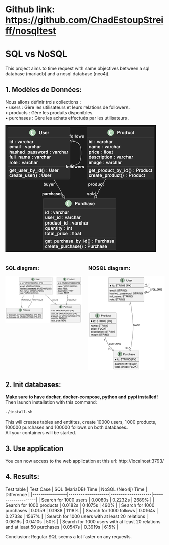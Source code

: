 # **Github link: https://github.com/ChadEstoupStreiff/nosqltest** 
# SQL vs NoSQL
This project aims to time request with same objectives between a sql database (mariadb) and a nosql database (neo4j).  

## 1. Modèles de Données:  

Nous allons définir trois collections :  
	•	users : Gère les utilisateurs et leurs relations de followers.  
	•	products : Gère les produits disponibles.  
	•	purchases : Gère les achats effectués par les utilisateurs.  
 
![entites uml](diagrams/entities.png)

<div style="display: flex; justify-content: space-between;">
	<div style="flex: 1; margin-right: 10px;">
		<h3>SQL diagram:</h3>
		<img src="diagrams/sql.png" alt="sql uml">
	</div>
	<div style="flex: 1; margin-left: 10px;">
		<h3>NOSQL diagram:</h3>
		<img src="diagrams/nosql.png" alt="nosql uml">
	</div>
</div>

## 2. Init databases:  
**Make sure to have docker, docker-compose, python and pypi installed!**  
Then launch installation with this command:
```bash
./install.sh
```
This will creates tables and entitites, create 10000 users, 1000 products, 100000 purchases and 100000 follows on both databases.  
All your containers will be started.

## 3. Use application
You can now access to the web application at this url: http://localhost:3793/

## 4. Results:
Test table
| Test Case       | SQL (MariaDB) Time | NoSQL (Neo4j) Time | Difference |
|-----------------|--------------------|--------------------|--------------------|
| Search for 1000 users    | 0.0080s              | 0.2232s               | 2689%               |
| Search for 1000 products    | 0.0182s              | 0.1075s               | 490%               |
| Search for 1000 purchases    | 0.0159              | 0.1938               | 1118%               |
| Search for 1000 follows    | 0.0164s              | 0.2733s               | 1567%               |
| Search for 1000 users with at least 20 relations    | 0.0616s              | 0.0410s               | 50%               |
| Search for 1000 users with at least 20 relations and at least 50 purchases    | 0.0547s              | 0.3919s               | 615%               |

Conclusion: Regular SQL seems a lot faster on any requests.